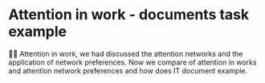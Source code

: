 # Attention in work - documents task example
🧸💬 Attention in work, we had discussed the attention networks and the application of network preferences. Now we compare of attention in works and attention network preferences and how does IT document example.
